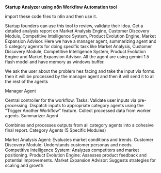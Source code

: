 

**Startup Analyzer using n8n Workflow Automation tool**

import these code files to n8n and then use it.

Startup founders can use this tool to review, validate their idea. Get a detailed analysis report on Market Analysis Engine, Customer Discovery Module, Competitive Intelligence System, Product Evolution Engine,  Market Expansion Advisor.  Here we have a manager agent, summarizing agent and 5 category agenrts for doing specific task like  Market Analysis, Customer Discovery Module, Competitive Intelligence System, Product Evolution Engine and Market Expansion Advisor. 
All the agent are using gemini 1.5 flash model and have memory as windows buffer. 

We ask the user about the problem hes facing and take the input via forms. then it will be processed by the manager agent and then it will send it to all the rest of the agents 

Manager Agent

Central controller for the workflow.
Tasks:
Validate user inputs via pre-processing.
Dispatch inputs to appropriate category agents using the "Trigger Another Workflow" feature.
Collect processed data from worker agents.
Summarizer Agent

Combines and processes outputs from all category agents into a cohesive final report.
Category Agents (5 Specific Modules)

Market Analysis Agent: Evaluates market conditions and trends.
Customer Discovery Module: Understands customer personas and needs.
Competitive Intelligence System: Analyzes competitors and market positioning.
Product Evolution Engine: Assesses product feedback and potential improvements.
Market Expansion Advisor: Suggests strategies for scaling and growth.

